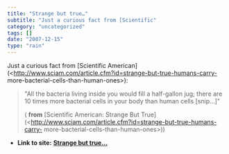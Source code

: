 ```yaml
---
title: "Strange but true…"
subtitle: "Just a curious fact from [Scientific"
category: "uncategorized"
tags: []
date: "2007-12-15"
type: "rain"
---
```

Just a curious fact from [Scientific
American](<http://www.sciam.com/article.cfm?id=strange-but-true-humans-carry-
more-bacterial-cells-than-human-ones>):

> "All the bacteria living inside you would fill a half-gallon jug; there are
> 10 times more bacterial cells in your body than human cells [snip…]"
>
> ( **from** [Scientific American: Strange But
> True](<http://www.sciam.com/article.cfm?id=strange-but-true-humans-carry-
> more-bacterial-cells-than-human-ones>))


* **Link to site:** **[Strange but true…](None)**